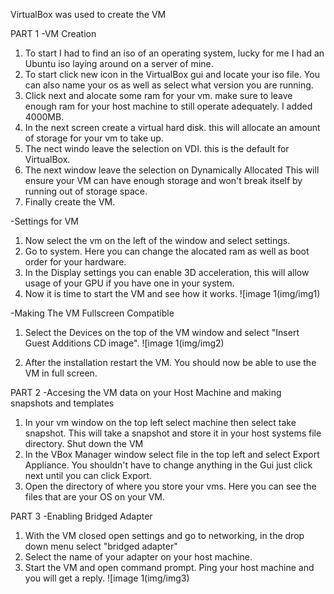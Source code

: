VirtualBox was used to create the VM

PART 1
-VM Creation
1. To start I had to find an iso of an operating system, lucky for me I had an Ubuntu iso laying around on a server of mine.
2. To start click new icon in the VirtualBox gui and locate your iso file. You can also name your os as well as select what version you are running.
3. Click next and alocate some ram for your vm. make sure to leave enough ram for your host machine to still operate adequately. I added 4000MB.
4. In the next screen create a virtual hard disk. this will allocate an amount of storage for your vm to take up.
5. The nect windo leave the selection on VDI. this is the default for VirtualBox.
6. The next window leave the selection on Dynamically Allocated This will ensure your VM can have enough storage and won't break itself by running out of storage space.
7. Finally create the VM.

-Settings for VM
1. Now select the vm on the left of the window and select settings.
2. Go to system. Here you can change the alocated ram as well as boot order for your hardware.
3. In the Display settings you can enable 3D acceleration, this will allow usage of your GPU if you have one in your system.
4. Now it is time to start the VM and see how it works.
![image 1(img/img1)

-Making The VM Fullscreen Compatible
1. Select the Devices on the top of the VM window and select "Insert Guest Additions CD image".
![image 1(img/img2)

2. After the installation restart the VM. You should now be able to use the VM in full screen.

PART 2
-Accesing the VM data on your Host Machine and making snapshots and templates
1. In your vm window on the top left select machine then select take snapshot. This will take a snapshot and store it in your host systems file directory. Shut down the VM
2. In the VBox Manager window select file in the top left and select Export Appliance. You shouldn't have to change anything in the Gui just click next until you can click Export.
3. Open the directory of where you store your vms. Here you can see the files that are your OS on your VM.

PART 3
-Enabling Bridged Adapter
1. With the VM closed open settings and go to networking, in the drop down menu select "bridged adapter"
2. Select the name of your adapter on your host machine.
3. Start the VM and open command prompt. Ping your host machine and you will get a reply.
![image 1(img/img3)
